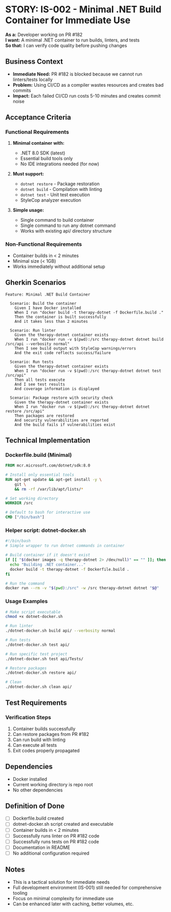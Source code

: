 # STORY: IS-002 - Minimal .NET Build Container for Immediate Use

**As a:** Developer working on PR #182  
**I want:** A minimal .NET container to run builds, linters, and tests  
**So that:** I can verify code quality before pushing changes

## Business Context
- **Immediate Need:** PR #182 is blocked because we cannot run linters/tests locally
- **Problem:** Using CI/CD as a compiler wastes resources and creates bad commits
- **Impact:** Each failed CI/CD run costs 5-10 minutes and creates commit noise

## Acceptance Criteria

### Functional Requirements
1. **Minimal container with:**
   - .NET 8.0 SDK (latest)
   - Essential build tools only
   - No IDE integrations needed (for now)
   
2. **Must support:**
   - `dotnet restore` - Package restoration
   - `dotnet build` - Compilation with linting
   - `dotnet test` - Unit test execution
   - StyleCop analyzer execution

3. **Simple usage:**
   - Single command to build container
   - Single command to run any dotnet command
   - Works with existing api/ directory structure

### Non-Functional Requirements
- Container builds in < 2 minutes
- Minimal size (< 1GB)
- Works immediately without additional setup

## Gherkin Scenarios

```gherkin
Feature: Minimal .NET Build Container

  Scenario: Build the container
    Given I have Docker installed
    When I run "docker build -t therapy-dotnet -f Dockerfile.build ."
    Then the container is built successfully
    And it takes less than 2 minutes

  Scenario: Run linter
    Given the therapy-dotnet container exists
    When I run "docker run -v $(pwd):/src therapy-dotnet dotnet build /src/api --verbosity normal"
    Then I see build output with StyleCop warnings/errors
    And the exit code reflects success/failure

  Scenario: Run tests
    Given the therapy-dotnet container exists
    When I run "docker run -v $(pwd):/src therapy-dotnet dotnet test /src/api"
    Then all tests execute
    And I see test results
    And coverage information is displayed

  Scenario: Package restore with security check
    Given the therapy-dotnet container exists
    When I run "docker run -v $(pwd):/src therapy-dotnet dotnet restore /src/api"
    Then packages are restored
    And security vulnerabilities are reported
    And the build fails if vulnerabilities exist
```

## Technical Implementation

### Dockerfile.build (Minimal)
```dockerfile
FROM mcr.microsoft.com/dotnet/sdk:8.0

# Install only essential tools
RUN apt-get update && apt-get install -y \
    git \
    && rm -rf /var/lib/apt/lists/*

# Set working directory
WORKDIR /src

# Default to bash for interactive use
CMD ["/bin/bash"]
```

### Helper script: dotnet-docker.sh
```bash
#!/bin/bash
# Simple wrapper to run dotnet commands in container

# Build container if it doesn't exist
if [[ "$(docker images -q therapy-dotnet 2> /dev/null)" == "" ]]; then
  echo "Building .NET container..."
  docker build -t therapy-dotnet -f Dockerfile.build .
fi

# Run the command
docker run --rm -v "$(pwd):/src" -w /src therapy-dotnet dotnet "$@"
```

### Usage Examples
```bash
# Make script executable
chmod +x dotnet-docker.sh

# Run linter
./dotnet-docker.sh build api/ --verbosity normal

# Run tests
./dotnet-docker.sh test api/

# Run specific test project
./dotnet-docker.sh test api/Tests/

# Restore packages
./dotnet-docker.sh restore api/

# Clean
./dotnet-docker.sh clean api/
```

## Test Requirements

### Verification Steps
1. Container builds successfully
2. Can restore packages from PR #182
3. Can run build with linting
4. Can execute all tests
5. Exit codes properly propagated

## Dependencies
- Docker installed
- Current working directory is repo root
- No other dependencies

## Definition of Done
- [ ] Dockerfile.build created
- [ ] dotnet-docker.sh script created and executable
- [ ] Container builds in < 2 minutes
- [ ] Successfully runs linter on PR #182 code
- [ ] Successfully runs tests on PR #182 code
- [ ] Documentation in README
- [ ] No additional configuration required

## Notes
- This is a tactical solution for immediate needs
- Full development environment (IS-001) still needed for comprehensive tooling
- Focus on minimal complexity for immediate use
- Can be enhanced later with caching, better volumes, etc.
